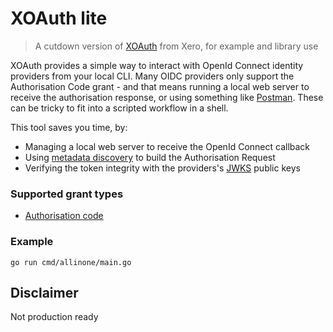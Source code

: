 # XOAuth lite

> A cutdown version of [XOAuth](https://github.com/XeroAPI/xoauth) from Xero, for example and library use

XOAuth provides a simple way to interact with OpenId Connect identity providers from your local CLI. Many OIDC providers only support the Authorisation Code grant - and that means running a local web server to receive the authorisation response, or using something like [Postman](https://www.postman.com/). These can be tricky to fit into a scripted workflow in a shell.

This tool saves you time, by:

- Managing a local web server to receive the OpenId Connect callback
- Using [metadata discovery](https://openid.net/specs/openid-connect-discovery-1_0.html) to build the Authorisation Request
- Verifying the token integrity with the providers's [JWKS](https://tools.ietf.org/html/draft-ietf-jose-json-web-key-41) public keys

### Supported grant types

- [Authorisation code](https://openid.net/specs/openid-connect-core-1_0.html#CodeFlowAuth)

### Example

`go run cmd/allinone/main.go`

## Disclaimer

Not production ready
